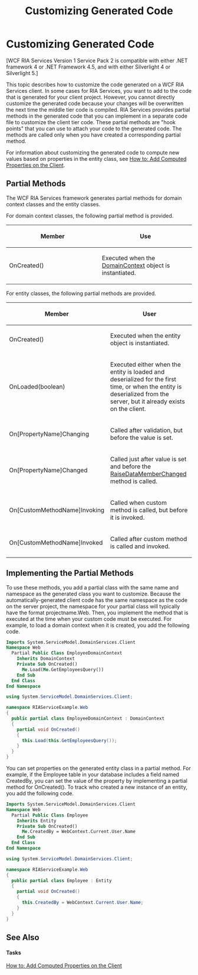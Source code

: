 ﻿---
title: Customizing Generated Code
TOCTitle: Customizing Generated Code
ms:assetid: 41b1031b-a7c6-40b6-9407-1091b2e931bb
ms:mtpsurl: https://msdn.microsoft.com/en-us/library/Ee707345(v=VS.91)
ms:contentKeyID: 27195653
ms.date: 08/19/2013
mtps_version: v=VS.91
dev_langs:
- vb
- csharp
---

# Customizing Generated Code

\[WCF RIA Services Version 1 Service Pack 2 is compatible with either .NET framework 4 or .NET Framework 4.5, and with either Silverlight 4 or Silverlight 5.\]

This topic describes how to customize the code generated on a WCF RIA Services client. In some cases for RIA Services, you want to add to the code that is generated for your client project. However, you cannot directly customize the generated code because your changes will be overwritten the next time the middle tier code is compiled. RIA Services provides partial methods in the generated code that you can implement in a separate code file to customize the client tier code. These partial methods are "hook points" that you can use to attach your code to the generated code. The methods are called only when you have created a corresponding partial method.

For information about customizing the generated code to compute new values based on properties in the entity class, see [How to: Add Computed Properties on the Client](ee707331\(v=vs.91\).md).

## Partial Methods

The WCF RIA Services framework generates partial methods for domain context classes and the entity classes.

For domain context classes, the following partial method is provided.

<table>
<colgroup>
<col style="width: 50%" />
<col style="width: 50%" />
</colgroup>
<thead>
<tr class="header">
<th><p>Member</p></th>
<th><p>Use</p></th>
</tr>
</thead>
<tbody>
<tr class="odd">
<td><p>OnCreated()</p></td>
<td><p>Executed when the <a href="ff422732(v=vs.91).md">DomainContext</a> object is instantiated.</p></td>
</tr>
</tbody>
</table>

For entity classes, the following partial methods are provided.

<table>
<colgroup>
<col style="width: 50%" />
<col style="width: 50%" />
</colgroup>
<thead>
<tr class="header">
<th><p>Member</p></th>
<th><p>User</p></th>
</tr>
</thead>
<tbody>
<tr class="odd">
<td><p>OnCreated()</p></td>
<td><p>Executed when the entity object is instantiated.</p></td>
</tr>
<tr class="even">
<td><p>OnLoaded(boolean)</p></td>
<td><p>Executed either when the entity is loaded and deserialized for the first time, or when the entity is deserialized from the server, but it already exists on the client.</p></td>
</tr>
<tr class="odd">
<td><p>On[PropertyName]Changing</p></td>
<td><p>Called after validation, but before the value is set.</p></td>
</tr>
<tr class="even">
<td><p>On[PropertyName]Changed</p></td>
<td><p>Called just after value is set and before the <a href="ff423101(v=vs.91).md">RaiseDataMemberChanged</a> method is called.</p></td>
</tr>
<tr class="odd">
<td><p>On[CustomMethodName]Invoking</p></td>
<td><p>Called when custom method is called, but before it is invoked.</p></td>
</tr>
<tr class="even">
<td><p>On[CustomMethodName]Invoked</p></td>
<td><p>Called after custom method is called and invoked.</p></td>
</tr>
</tbody>
</table>

## Implementing the Partial Methods

To use these methods, you add a partial class with the same name and namespace as the generated class you want to customize. Because the automatically-generated client code has the same namespace as the code on the server project, the namespace for your partial class will typically have the format projectname.Web. Then, you implement the method that is executed at the time when your custom code must be executed. For example, to load a domain context when it is created, you add the following code.

``` vb
Imports System.ServiceModel.DomainServices.Client
Namespace Web
  Partial Public Class EmployeeDomainContext
    Inherits DomainContext
    Private Sub OnCreated()
      Me.Load(Me.GetEmployeesQuery())
    End Sub
  End Class
End Namespace
```

``` csharp
using System.ServiceModel.DomainServices.Client;

namespace RIAServiceExample.Web
{
  public partial class EmployeeDomainContext : DomainContext
  {
    partial void OnCreated()
    {
      this.Load(this.GetEmployeesQuery());
    }
  }
}
```

You can set properties on the generated entity class in a partial method. For example, if the Employee table in your database includes a field named CreatedBy, you can set the value of the property by implementing a partial method for OnCreated(). To track who created a new instance of an entity, you add the following code.

``` vb
Imports System.ServiceModel.DomainServices.Client
Namespace Web
  Partial Public Class Employee
    Inherits Entity
    Private Sub OnCreated()
      Me.CreatedBy = WebContext.Current.User.Name
    End Sub
  End Class
End Namespace
```

``` csharp
using System.ServiceModel.DomainServices.Client;

namespace RIAServiceExample.Web
{
  public partial class Employee : Entity
  {
    partial void OnCreated()
    {
      this.CreatedBy = WebContext.Current.User.Name;
    }
  }
}
```

## See Also

#### Tasks

[How to: Add Computed Properties on the Client](ee707331\(v=vs.91\).md)

